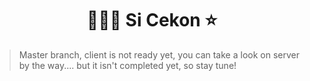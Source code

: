 <h1 align="center">👨🏼‍⚕️ Si Cekon ⭐️</h1>

> Master branch, client is not ready yet, you can take a look on server 
> by the way....
> but it isn't completed yet, so stay tune!

